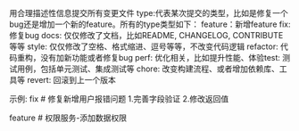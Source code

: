 用合理描述性信息提交所有变更文件
<doc>
type:代表某次提交的类型，比如是修复一个bug还是增加一个新的feature。所有的type类型如下：
feature：新增feature
fix: 修复bug
docs: 仅仅修改了文档，比如README, CHANGELOG, CONTRIBUTE等等
style: 仅仅修改了空格、格式缩进、逗号等等，不改变代码逻辑
refactor: 代码重构，没有加新功能或者修复bug
perf: 优化相关，比如提升性能、体验test: 测试用例，包括单元测试、集成测试等
chore: 改变构建流程、或者增加依赖库、工具等
revert: 回滚到上一个版本

示例:
fix # 修复新增用户报错问题
1.完善字段验证
2.修改返回值

feature # 权限服务-添加数据权限
</doc>

